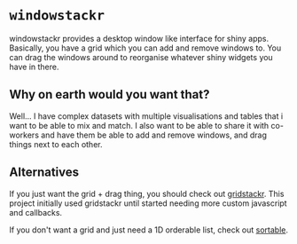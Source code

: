 # `windowstackr`

windowstackr provides a desktop window like interface for shiny apps.
Basically, you have a grid which you can add and remove windows to.
You can drag the windows around to reorganise whatever shiny widgets you have in there.


## Why on earth would you want that?

Well... I have complex datasets with multiple visualisations and tables that i want to be able to mix and match.
I also want to be able to share it with co-workers and have them be able to add and remove windows, and drag things next to each other.



## Alternatives

If you just want the grid + drag thing, you should check out [gridstackr](https://github.com/dreamRs/gridstackr).
This project initially used gridstackr until started needing more custom javascript and callbacks.

If you don't want a grid and just need a 1D orderable list, check out [sortable](https://rstudio.github.io/sortable/).

